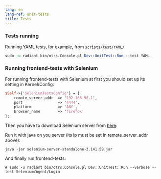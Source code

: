 ```yaml
---
lang: en
lang-ref: unit-tests
title: Tests
---
```


### Tests running

Running YAML tests, for example, from `scripts/test/YAML/`

```perl
sudo -u radiant bin/otrs.Console.pl Dev::UnitTest::Run --test YAML
```

### Running frontend-tests with Selenium

For running frontend-tests with Selenium at first you should set up
its setting in Kernel/Config:

```perl
$Self->{'SeleniumTestsConfig'} = {
    remote_server_addr  => '192.168.96.1',
    port                => '4444',
    platform            => 'ANY',
    browser_name        => 'firefox'
};
```

Then you have to download Selenium server from
[here](https://www.selenium.dev/downloads/):

Run it with java on you server (its ip must be set in remote_server_addr above):

```
java -jar selenium-server-standalone-3.141.59.jar
```

And finally run frontend-tests:

```
# sudo -u radiant bin/otrs.Console.pl Dev::UnitTest::Run --verbose --test Selenium/Agent/Login
```
